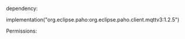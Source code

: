 dependency:

implementation("org.eclipse.paho:org.eclipse.paho.client.mqttv3:1.2.5")

Permissions:

<uses-permission android:name="android.permission.INTERNET" />
<uses-permission android:name="android.permission.WAKE_LOCK" />
<uses-permission android:name="android.permission.ACCESS_NETWORK_STATE" />
